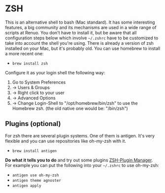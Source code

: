 # ZSH

This is an alternative shell to bash (Mac standard).
It has some interesting features, a big community and its mechanisms are used in a wide range of scripts at Renuo.
You don't have to install it, but be aware that all configuration steps
below which involve `~/.zshrc` have to be customized to take into account the shell you're using.
There is already a version of zsh installed on your Mac, but it's probably old.
You can use homebrew to install a more recent one:

- ```brew install zsh```

Configure it as your login shell the following way:

1. Go to System Preferences
2. → Users & Groups
4. → Right click to your user
5. → Advanced Options
6. → Change Login-Shell to "/opt/homebrew/bin/zsh" to use the Homebrew zsh. (the old native one would be: "/bin/zsh")

## Plugins (optional)

For zsh there are several plugin systems. One of them is antigen. It's very flexible and you can use repositories like oh-my-zsh with it.

- ```brew install antigen```

**Do what it tells you to do** and try out some plugins [ZSH-Plugin Manager](https://github.com/zsh-users/antigen). For example you can put the following into your `~/.zshrc` to use oh-my-zsh:

- ```antigen use oh-my-zsh```
- ```antigen theme agnoster```
- ```antigen apply```
